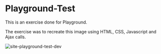 # Playground-Test

This is an exercise done for Playground.

The exercise was to recreate this image using HTML, CSS, Javascript and Ajax calls.

![site-playground-test-dev](https://user-images.githubusercontent.com/60736751/129609234-9fdb6847-26e2-4dc3-9029-5e189b4511be.jpg)

